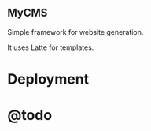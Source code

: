 MyCMS
-------------------------------------

Simple framework for website generation.

It uses Latte for templates.


# Deployment


# @todo

